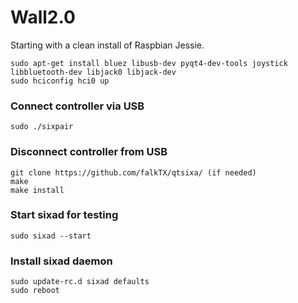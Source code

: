 # Wall2.0
Starting with a clean install of Raspbian Jessie.
```
sudo apt-get install bluez libusb-dev pyqt4-dev-tools joystick libbluetooth-dev libjack0 libjack-dev
sudo hciconfig hci0 up
```
### Connect controller via USB
```
sudo ./sixpair
```
### Disconnect controller from USB
```
git clone https://github.com/falkTX/qtsixa/ (if needed)
make
make install
```
### Start sixad for testing
```
sudo sixad --start
```
### Install sixad daemon
```
sudo update-rc.d sixad defaults
sudo reboot
```

